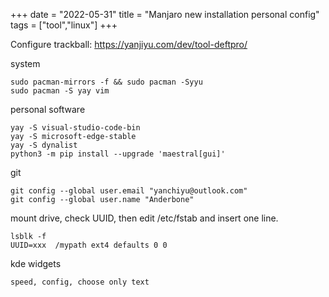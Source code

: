 +++ 
date = "2022-05-31"
title = "Manjaro new installation personal config"
tags = ["tool","linux"]
+++

Configure trackball: https://yanjiyu.com/dev/tool-deftpro/

system
```
sudo pacman-mirrors -f && sudo pacman -Syyu
sudo pacman -S yay vim
```

personal software
```
yay -S visual-studio-code-bin
yay -S microsoft-edge-stable
yay -S dynalist
python3 -m pip install --upgrade 'maestral[gui]'
```

git
```
git config --global user.email "yanchiyu@outlook.com" 
git config --global user.name "Anderbone"
```

mount drive, check UUID, then edit /etc/fstab and insert one line.
```
lsblk -f
UUID=xxx  /mypath ext4 defaults 0 0
```

kde widgets
```
speed, config, choose only text
```